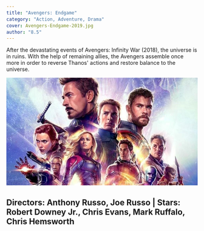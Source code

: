 ```yaml
---
title: "Avengers: Endgame"
category: "Action, Adventure, Drama"
cover: Avengers-Endgame-2019.jpg
author: "8.5"
---
```


After the devastating events of Avengers: Infinity War (2018), the universe is in ruins. With the help of remaining allies, the Avengers assemble once more in order to reverse Thanos' actions and restore balance to the universe.

![unsplash.com](./Avengers-Endgame-2019.jpg)

## Directors: Anthony Russo, Joe Russo | Stars: Robert Downey Jr., Chris Evans, Mark Ruffalo, Chris Hemsworth
